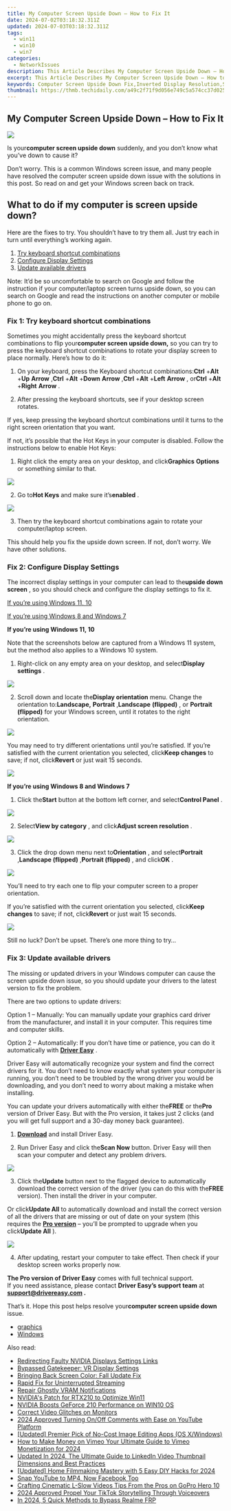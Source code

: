 ```yaml
---
title: My Computer Screen Upside Down – How to Fix It
date: 2024-07-02T03:18:32.311Z
updated: 2024-07-03T03:18:32.311Z
tags:
  - win11
  - win10
  - win7
categories:
  - NetworkIssues
description: This Article Describes My Computer Screen Upside Down – How to Fix It
excerpt: This Article Describes My Computer Screen Upside Down – How to Fix It
keywords: Computer Screen Upside Down Fix,Inverted Display Resolution,Screen Rotation Troubleshooting,Correct Computer Screen Viewing Angle,Adjust Windows Display Settings,Fix Upside Down Monitor Problem on PC,Computer Display Rotation Issue
thumbnail: https://thmb.techidaily.com/a49c2f71f9d056e749c5a574cc37d025a924e06d161f32912baf28d3cb32fbc8.jpg
---
```


## My Computer Screen Upside Down – How to Fix It

![](https://www.drivereasy.com/wp-content/uploads/2023/12/win-11-desktop-upside-down-e1702547403340-1200x750.jpg)

 Is your**computer screen upside down** suddenly, and you don’t know what you’ve down to cause it?

 Don’t worry. This is a common Windows screen issue, and many people have resolved the computer screen upside down issue with the solutions in this post. So read on and get your Windows screen back on track.

## What to do if my computer is screen upside down?

 Here are the fixes to try. You shouldn’t have to try them all. Just try each in turn until everything’s working again.

1. [Try keyboard shortcut combinations](#Fix1)
2. [Configure Display Settings](#Fix2)
3. [Update available drivers](#Fix3)

 Note: It’d be so uncomfortable to search on Google and follow the instruction if your computer/laptop screen turns upside down, so you can search on Google and read the instructions on another computer or mobile phone to go on.

### Fix 1: Try keyboard shortcut combinations

 Sometimes you might accidentally press the keyboard shortcut combinations to flip your**computer screen upside down,** so you can try to press the keyboard shortcut combinations to rotate your display screen to place normally. Here’s how to do it:

 1) On your keyboard, press the Keyboard shortcut combinations:**Ctrl** +**Alt** +**Up** **Arrow** ,**Ctrl** +**Alt** +**Down** **Arrow** ,**Ctrl** +**Alt** +**Left** **Arrow** , or**Ctrl** +**Alt** +**Right** **Arrow** .

 2) After pressing the keyboard shortcuts, see if your desktop screen rotates.

 If yes, keep pressing the keyboard shortcut combinations until it turns to the right screen orientation that you want.

 If not, it’s possible that the Hot Keys in your computer is disabled. Follow the instructions below to enable Hot Keys:

 1) Right click the empty area on your desktop, and click**Graphics** **Options** or something similar to that.

![](https://images.drivereasy.com/wp-content/uploads/2018/06/img_5b18e563d98db.jpg)

 2) Go to**Hot Keys** and make sure it’s**enabled** .

![](https://images.drivereasy.com/wp-content/uploads/2018/06/img_5b18e59b14930.jpg)

 3) Then try the keyboard shortcut combinations again to rotate your computer/laptop screen.

 This should help you fix the upside down screen. If not, don’t worry. We have other solutions.

### Fix 2: Configure Display Settings

 The incorrect display settings in your computer can lead to the**upside down screen** , so you should check and configure the display settings to fix it.

[If you’re using Windows 11, 10](#Step1)

[If you’re using Windows 8 and Windows 7](#Step2)

**If you’re using Windows 11, 10**

 Note that the screenshots below are captured from a Windows 11 system, but the method also applies to a Windows 10 system.

 1) Right-click on any empty area on your desktop, and select**Display settings** .

![](https://www.drivereasy.com/wp-content/uploads/2019/12/win-11-display-settings.jpg)

 2) Scroll down and locate the**Display orientation** menu. Change the orientation to:**Landscape,** **Portrait** ,**Landscape** **(flipped)** , or **Portrait (flipped)** for your Windows screen, until it rotates to the right orientation.

![](https://www.drivereasy.com/wp-content/uploads/2018/06/win-11-desktop-upside-down-orientation.jpg)

 You may need to try different orientations until you’re satisfied. If you’re satisfied with the current orientation you selected, click**Keep changes** to save; if not, click**Revert** or just wait 15 seconds.

![](https://www.drivereasy.com/wp-content/uploads/2018/06/win-11-desktop-upside-down-save-changes.jpg)

**If you’re using Windows 8 and Windows 7**

 1) Click the**Start** button at the bottom left corner, and select**Control Panel** .

![](https://images.drivereasy.com/wp-content/uploads/2018/06/img_5b1912517899f.jpg)

 2) Select**View by category** , and click**Adjust screen resolution** .

![](https://images.drivereasy.com/wp-content/uploads/2018/06/img_5b19127f11a3b.jpg)

 3) Click the drop down menu next to**Orientation** , and select**Portrait** ,**Landscape (flipped)** ,**Portrait (flipped)** , and click**OK** .

![](https://images.drivereasy.com/wp-content/uploads/2018/06/img_5b1912cecb794.jpg)

 You’ll need to try each one to flip your computer screen to a proper orientation.

 If you’re satisfied with the current orientation you selected, click**Keep changes** to save; if not, click**Revert** or just wait 15 seconds.

![](https://images.drivereasy.com/wp-content/uploads/2018/06/img_5b19130eb9613.jpg)

 Still no luck? Don’t be upset. There’s one more thing to try…

### Fix 3: Update available drivers

 The missing or updated drivers in your Windows computer can cause the screen upside down issue, so you should update your drivers to the latest version to fix the problem.

There are two options to update drivers:

 Option 1 – Manually: You can manually update your graphics card driver from the manufacturer, and install it in your computer. This requires time and computer skills.

 Option 2 – Automatically: If you don’t have time or patience, you can do it automatically with **[Driver Easy](https://tools.techidaily.com/drivereasy/download/)**  .

 Driver Easy will automatically recognize your system and find the correct drivers for it. You don’t need to know exactly what system your computer is running, you don’t need to be troubled by the wrong driver you would be downloading, and you don’t need to worry about making a mistake when installing.

 You can update your drivers automatically with either the**FREE** or the**Pro** version of Driver Easy. But with the Pro version, it takes just 2 clicks (and you will get full support and a 30-day money back guarantee).

 1) **[Download](https://tools.techidaily.com/drivereasy/download/)**  and install Driver Easy.

 2) Run Driver Easy and click the**Scan Now** button. Driver Easy will then scan your computer and detect any problem drivers.

![](https://images.drivereasy.com/wp-content/uploads/2018/06/img_5b1665b20185d.jpg)

 3) Click the**Update** button next to the flagged device to automatically download the correct version of the driver (you can do this with the**FREE** version). Then install the driver in your computer.

 Or click**Update All** to automatically download and install the correct version of all the drivers that are missing or out of date on your system (this requires the **[Pro version](https://tools.techidaily.com/drivereasy/download/)**  – you’ll be prompted to upgrade when you click**Update All** ).

![](https://images.drivereasy.com/wp-content/uploads/2018/06/img_5b166616338a7.jpg)

 4) After updating, restart your computer to take effect. Then check if your desktop screen works properly now.

**The Pro version of Driver Easy** comes with full technical support.  
 If you need assistance, please contact **Driver Easy’s support team** at **[support@drivereasy.com](mailto:support@drivereasy.com) .**

 That’s it. Hope this post helps resolve your**computer screen upside down** issue.

* [graphics](https://tools.techidaily.com/drivereasy/download/)
* [Windows](https://tools.techidaily.com/drivereasy/download/)

<ins class="adsbygoogle"
     style="display:block"
     data-ad-format="autorelaxed"
     data-ad-client="ca-pub-7571918770474297"
     data-ad-slot="1223367746"></ins>



<ins class="adsbygoogle"
     style="display:block"
     data-ad-client="ca-pub-7571918770474297"
     data-ad-slot="8358498916"
     data-ad-format="auto"
     data-full-width-responsive="true"></ins>

<span class="atpl-alsoreadstyle">Also read:</span>
<div><ul>
<li><a href="https://network-issues.techidaily.com/redirecting-faulty-nvidia-displays-settings-links/"><u>Redirecting Faulty NVIDIA Displays Settings Links</u></a></li>
<li><a href="https://network-issues.techidaily.com/bypassed-gatekeeper-vr-display-settings/"><u>Bypassed Gatekeeper: VR Display Settings</u></a></li>
<li><a href="https://network-issues.techidaily.com/bringing-back-screen-color-fall-update-fix/"><u>Bringing Back Screen Color: Fall Update Fix</u></a></li>
<li><a href="https://network-issues.techidaily.com/rapid-fix-for-uninterrupted-streaming/"><u>Rapid Fix for Uninterrupted Streaming</u></a></li>
<li><a href="https://network-issues.techidaily.com/repair-ghostly-vram-notifications/"><u>Repair Ghostly VRAM Notifications</u></a></li>
<li><a href="https://network-issues.techidaily.com/nvidias-patch-for-rtx210-to-optimize-win11/"><u>NVIDIA's Patch for RTX210 to Optimize Win11</u></a></li>
<li><a href="https://network-issues.techidaily.com/nvidia-boosts-geforce-210-performance-on-win10-os/"><u>NVIDIA Boosts GeForce 210 Performance on WIN10 OS</u></a></li>
<li><a href="https://network-issues.techidaily.com/correct-video-glitches-on-monitors/"><u>Correct Video Glitches on Monitors</u></a></li>
<li><a href="https://youtube-stream.techidaily.com/2024-approved-turning-onoff-comments-with-ease-on-youtube-platform/"><u>2024 Approved  Turning On/Off Comments with Ease on YouTube Platform</u></a></li>
<li><a href="https://extra-guidance.techidaily.com/updated-premier-pick-of-no-cost-image-editing-apps-os-xwindows/"><u>[Updated] Premier Pick of No-Cost Image Editing Apps (OS X/Windows)</u></a></li>
<li><a href="https://vimeo-videos.techidaily.com/how-to-make-money-on-vimeo-your-ultimate-guide-to-vimeo-monetization-for-2024/"><u>How to Make Money on Vimeo  Your Ultimate Guide to Vimeo Monetization for 2024</u></a></li>
<li><a href="https://video-content-creator.techidaily.com/updated-in-2024-the-ultimate-guide-to-linkedin-video-thumbnail-dimensions-and-best-practices/"><u>Updated In 2024, The Ultimate Guide to LinkedIn Video Thumbnail Dimensions and Best Practices</u></a></li>
<li><a href="https://fox-cloud.techidaily.com/updated-home-filmmaking-mastery-with-5-easy-diy-hacks-for-2024/"><u>[Updated] Home Filmmaking Mastery with 5 Easy DIY Hacks for 2024</u></a></li>
<li><a href="https://facebook-clips.techidaily.com/snap-youtube-to-mp4-now-facebook-too/"><u>Snap YouTube to MP4, Now Facebook Too</u></a></li>
<li><a href="https://extra-hints.techidaily.com/crafting-cinematic-l-slow-videos-tips-from-the-pros-on-gopro-hero-10/"><u>Crafting Cinematic L-Slow Videos  Tips From the Pros on GoPro Hero 10</u></a></li>
<li><a href="https://tiktok-clips.techidaily.com/2024-approved-propel-your-tiktok-storytelling-through-voiceovers/"><u>2024 Approved  Propel Your TikTok Storytelling Through Voiceovers</u></a></li>
<li><a href="https://android-frp.techidaily.com/in-2024-5-quick-methods-to-bypass-realme-frp-by-drfone-android/"><u>In 2024, 5 Quick Methods to Bypass Realme FRP</u></a></li>
</ul></div>
